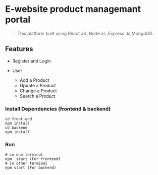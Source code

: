 # E-website product managemant portal

> This platform built using React JS ,Node Js ,Express Js,MongoDB.

## Features

- Register and Login

* User

  - Add a Product
  - Update a Product
  - Change a Product
  - Search a Product


### Install Dependencies (frontend & backend)

```
cd front-end
npm install
cd backend
npm install
```

### Run

```
# in one terminal
npm  start (For frontend)
# in other terminal 
npm start (For backend)

